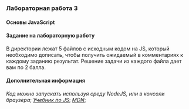 ### Лабораторная работа 3
#### Основы JavaScript

#### Задание на лабораторную работу
В директории лежат 5 файлов с исходным кодом на JS, который необходимо дописать, чтобы получить ожидаемый в комментариях к каждому заданию результат. Решение задачи из каждого файла дает вам по 2 балла.

#### Дополнительная информация
*Код можно запускать используя среду NodeJS, или в консоли браузера*;
*[Учебник по JS](https://learn.javascript.ru/)*;
*[MDN](https://developer.mozilla.org/ru/docs/Web/JavaScript)*;
